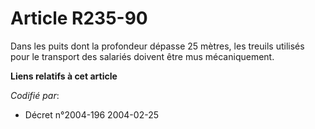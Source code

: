 # Article R235-90

Dans les puits dont la profondeur dépasse 25 mètres, les treuils utilisés pour le transport des salariés doivent être mus
mécaniquement.

**Liens relatifs à cet article**

_Codifié par_:

  - Décret n°2004-196 2004-02-25
